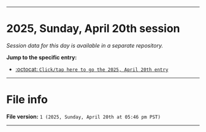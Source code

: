 
***

# 2025, Sunday, April 20th session

_Session data for this day is available in a separate repository._

**Jump to the specific entry:**

- [:octocat: `Click/tap here to go the 2025, April 20th entry`](https://github.com/seanpm2001/SeansLifeArchive_Images_TinyTower_Y2025/tree/SeansLifeArchive_Images_TinyTower_Y2025_Main-dev/2025/04_April/20/)

***

# File info

**File version:** `1 (2025, Sunday, April 20th at 05:46 pm PST)`

***
